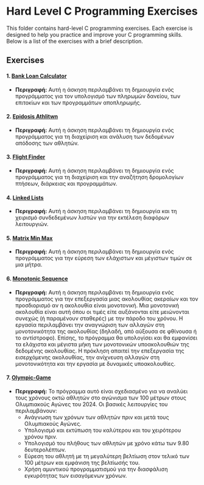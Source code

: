 # Hard Level C Programming Exercises

This folder contains hard-level C programming exercises. Each exercise is designed to help you practice and improve your C programming skills. Below is a list of the exercises with a brief description.

## Exercises

#### 1. [Bank Loan Calculator](../hard/bank_loan_calculator)
   - **Περιγραφή:** Αυτή η άσκηση περιλαμβάνει τη δημιουργία ενός προγράμματος για τον υπολογισμό των πληρωμών δανείου, των επιτοκίων και των προγραμμάτων αποπληρωμής.

#### 2. [Epidosis Athlitwn](../hard/epidosis_athlitwn)
   - **Περιγραφή:** Αυτή η άσκηση περιλαμβάνει τη δημιουργία ενός προγράμματος για τη διαχείριση και ανάλυση των δεδομένων απόδοσης των αθλητών.

#### 3. [Flight Finder](../hard/flight_finder)
   - **Περιγραφή:** Αυτή η άσκηση περιλαμβάνει τη δημιουργία ενός προγράμματος για τη διαχείριση και την αναζήτηση δρομολογίων πτήσεων, διάρκειας και προγραμμάτων.

#### 4. [Linked Lists](../hard/linked_lists)
   - **Περιγραφή:** Αυτή η άσκηση περιλαμβάνει τη δημιουργία και τη χειρισμό συνδεδεμένων λιστών για την εκτέλεση διαφόρων λειτουργιών.


#### 5. [Matrix Min Max](../hard/matrix_min_max)
   - **Περιγραφή:** Αυτή η άσκηση περιλαμβάνει τη δημιουργία ενός προγράμματος για την εύρεση των ελάχιστων και μέγιστων τιμών σε μια μήτρα.


#### 6. [Monotonic Sequence](../hard/monotonic-sequence)
   - **Περιγραφή:** Αυτή η άσκηση περιλαμβάνει τη δημιουργία ενός προγράμματος για την επεξεργασία μιας ακολουθίας ακεραίων και τον προσδιορισμό αν η ακολουθία είναι μονοτονική. Μια μονοτονική ακολουθία είναι αυτή όπου οι τιμές είτε αυξάνονται είτε μειώνονται συνεχώς (ή παραμένουν σταθερές) με την πάροδο του χρόνου. Η εργασία περιλαμβάνει την αναγνώριση των αλλαγών στη μονοτονικότητα της ακολουθίας (δηλαδή, από αύξουσα σε φθίνουσα ή το αντίστροφο). Επίσης, το πρόγραμμα θα υπολογίσει και θα εμφανίσει τα ελάχιστα και μέγιστα μήκη των μονοτονικών υποακολουθιών της δεδομένης ακολουθίας. Η πρόκληση απαιτεί την επεξεργασία της εισερχόμενης ακολουθίας, την ανίχνευση αλλαγών στη μονοτονικότητα και την εργασία με δυναμικές υποακολουθίες.

#### 7. [Olympic-Game](../hard/olympic-game)
   - **Περιγραφή:** Το πρόγραμμα αυτό είναι σχεδιασμένο για να αναλύει τους χρόνους οκτώ αθλητών στο αγώνισμα των 100 μέτρων στους Ολυμπιακούς Αγώνες του 2024. Οι βασικές λειτουργίες του περιλαμβάνουν:
      - Ανάγνωση των χρόνων των αθλητών πριν και μετά τους Ολυμπιακούς Αγώνες.
      - Υπολογισμό και εκτύπωση του καλύτερου και του χειρότερου χρόνου πριν.
      - Υπολογισμό του πλήθους των αθλητών με χρόνο κάτω των 9.80 δευτερολέπτων.
      - Εύρεση του αθλητή με τη μεγαλύτερη βελτίωση στον τελικό των 100 μέτρων και εμφάνιση της βελτίωσής του.
      - Χρήση αμυντικού προγραμματισμού για την διασφάλιση εγκυρότητας των εισαγόμενων χρόνων.

